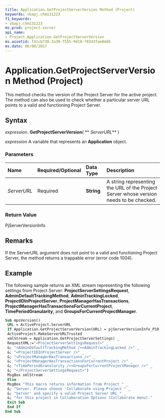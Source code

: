 ```yaml
---
title: Application.GetProjectServerVersion Method (Project)
keywords: vbapj.chm131223
f1_keywords:
- vbapj.chm131223
ms.prod: project-server
api_name:
- Project.Application.GetProjectServerVersion
ms.assetid: f41cb738-3a30-f555-9d10-78343fae0ddb
ms.date: 06/08/2017
---
```



# Application.GetProjectServerVersion Method (Project)

This method checks the version of the Project Server for the active project. The method can also be used to check whether a particular server URL points to a valid and functioning Project Server.


## Syntax

 _expression_. **GetProjectServerVersion**( ** _ServerURL_** )

 _expression_ A variable that represents an **Application** object.


### Parameters



|**Name**|**Required/Optional**|**Data Type**|**Description**|
|:-----|:-----|:-----|:-----|
| _ServerURL_|Required|**String**|A string representing the URL of the Project Server whose version needs to be checked.|

### Return Value

PjServerVersionInfo


## Remarks

If the ServerURL argument does not point to a valid and functioning Project Server, the method returns a trappable error (error code 1004).


## Example

The following sample returns an XML stream representing the following settings from Project Server: **ProjectServerSettingsRequest**, **AdminDefaultTrackingMethod**, **AdminTrackingLocked**, **ProjectIDInProjectServer**, **ProjectManagerHasTransactions**, **ProjectManagerHasTransactionsForCurrentProject**, **TimePeriodGranularity**, and **GroupsForCurrentProjectManager**.


```vb
Sub mpsVersion() 
 URL = ActiveProject.ServerURL 
 If Application.GetProjectServerVersion(URL) = pjServerVersionInfo_P10 Then 
 ActiveProject.MakeServerURLTrusted 
 xmlStream = Application.GetProjectServerSettings( _ 
 RequestXML:="<ProjectServerSettingsRequest>" _ 
 &; "<AdminDefaultTrackingMethod /><AdminTrackingLocked />" _ 
 &; "<ProjectIDInProjectServer />" _ 
 &; "<ProjectManagerHasTransactions />" _ 
 &; "<ProjectManagerHasTransactionsForCurrentProject />" _ 
 &; "<TimePeriodGranularity /><GroupsForCurrentProjectManager />" _ 
 &; "</ProjectServerSettingsRequest>") 
 MsgBox xmlStream 
 Else 
 MsgBox "This macro returns information from Project " _ 
 &; "Server. Please choose 'Collaborate using Project " _ 
 &; "Server' and specify a valid Project Server URL " _ 
 &; "for this project in Collaboration Options (Collaborate menu)." 
 Exit Sub 
 End If 
End Sub
```


